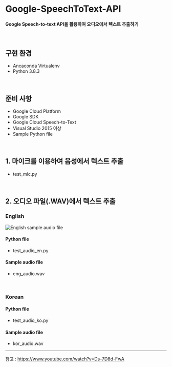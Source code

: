# Google-SpeechToText-API
#### Google Speech-to-text API을 활용하여 오디오에서 텍스트 추출하기

<br>

## 구현 환경
- Ancaconda Virtualenv
- Python 3.8.3

<br>

## 준비 사항
- Google Cloud Platform
- Google SDK
- Google Cloud Speech-to-Text
- Visual Studio 2015 이상
- Sample Python file

<br>

## 1. 마이크를 이용하여 음성에서 텍스트 추출
- test_mic.py

<br>

## 2. 오디오 파일(.WAV)에서 텍스트 추출
### English

![English sample audio file](https://user-images.githubusercontent.com/76896801/107608845-7c2efd00-6c80-11eb-836c-83c8a0f4b7a3.PNG)


#### Python file
- test_audio_en.py

#### Sample audio file
- eng_audio.wav

<br>

### Korean



#### Python file
- test_audio_ko.py

#### Sample audio file
- kor_audio.wav

---

참고 : https://www.youtube.com/watch?v=Ds-7D8d-FwA
